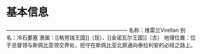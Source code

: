# 基本信息
———————————————————————
名称：维雷兰Virellan
别名：冷石要塞
隶属：[[格劳瑞王国]]（现）、[[金诺瓦尔王国]]（古）
地理位置：位于总督领与斯佩比亚领交界处，扼守在斯佩比亚北原通向泰拉利安的必经之路上。